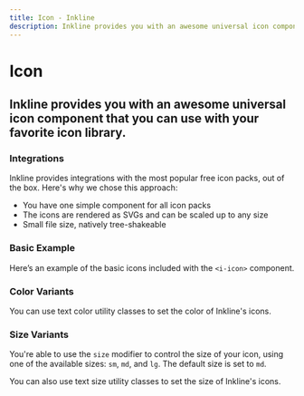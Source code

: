 ```yaml
---
title: Icon - Inkline
description: Inkline provides you with an awesome universal icon component that you can use with your favorite icon library.
---
```


<script setup>
import IntegrationsTable from '@inkline/inkline/components/IIcon/examples/integrations.vue';
import {
    IIconBasicExample,
    IIconIconsExample,
    IIconColorVariantsExample,
    IIconSizeVariantsExample
} from '@inkline/inkline/components/IIcon/examples';
import { default as IIconBasicExampleHTML } from '@inkline/inkline/components/IIcon/examples/basic.html?raw';
import { default as IIconColorVariantsExampleHTML } from '@inkline/inkline/components/IIcon/examples/color-variants.html?raw';
import { default as IIconIconsExampleHTML } from '@inkline/inkline/components/IIcon/examples/icons.html?raw';
import { default as IIconSizeVariantsExampleHTML } from '@inkline/inkline/components/IIcon/examples/size-variants.html?raw';
</script>

# Icon

## Inkline provides you with an awesome universal icon component that you can use with your favorite icon library.

### Integrations

Inkline provides integrations with the most popular free icon packs, out of the box. Here's why we chose this approach:
- You have one simple component for all icon packs
- The icons are rendered as SVGs and can be scaled up to any size
- Small file size, natively tree-shakeable

<example type="icon" :component="IIconBasicExample" :html="IIconBasicExampleHTML"></example>

<integrations-table></integrations-table>

### Basic Example

Here’s an example of the basic icons included with the `<i-icon>` component.

<example type="icon" :component="IIconIconsExample" :html="IIconIconsExampleHTML"></example>

### Color Variants
You can use text color utility classes to set the color of Inkline's icons.

<example type="icon" :component="IIconColorVariantsExample" :html="IIconColorVariantsExampleHTML"></example>

### Size Variants
You're able to use the `size` modifier to control the size of your icon, using one of the available sizes: `sm`, `md`, and `lg`. The default size is set to `md`.

You can also use text size utility classes to set the size of Inkline's icons.

<example type="icon" :component="IIconSizeVariantsExample" :html="IIconSizeVariantsExampleHTML"></example>
